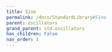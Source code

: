 ```yaml
---
title: Sine
permalink: /docs/StandardLibrary#Sine
parent: oscillators
grand_parent: std.oscillators
has_children: False
nav_order: 1
---
```

